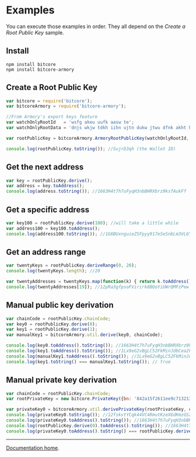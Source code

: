 Examples
=======

You can execute those examples in order. They all depend on the *Create a Root Public Key* sample.

## Install

```
npm install bitcore
npm install bitcore-armory
```

## Create a Root Public Key

```javascript
var bitcore = require('bitcore');
var bitcoreArmory = require('bitcore-armory');

//From Armory's export keys feature
var watchOnlyRootId   = 'wsfg akeu uufk aasw te';
var watchOnlyRootData = 'dnjs wkjw tdkh iihn ujtn dukw jtwu dfnk akht htwt ktut nuej uhuf jant ftka feir deji dafj sekd wtni ugnu kidf sths swht etsa jhnj hdit wfff sgan noaj foui gdsa wrks sjgu kkjh nfja';

var rootPublicKey = bitcoreArmory.ArmoryRootPublicKey(watchOnlyRootId, watchOnlyRootData);

console.log(rootPublicKey.toString()); //SujrD3qh (the Wallet ID)
```

## Get the next address

```javascript
var key = rootPublicKey.derive();
var address = key.toAddress();
console.log(address.toString()); //1663H4t7h7uFyqH3nbBHRXbrz9ksfAukFf
```

## Get a specific address

```javascript
var key100 = rootPublicKey.derive(100); //will take a little while
var address100 = key100.toAddress();
console.log(address100.toString()); //1G6BUxnguieZSFpyy917eSeSnbLm3VL6Yb
```

## Get an address range

```javascript
var twentyKeys = rootPublicKey.deriveRange(0, 20);
console.log(twentyKeys.length); //20

var twentyAddresses = twentyKeys.map(function(k) { return k.toAddress().toString(); });
console.log(twentyAddresses[19]); //12pRa3gfpsoFVirirk8BQoYiUWrQMFzPew
```

## Manual public key derivation

```javascript
var chainCode = rootPublicKey.chainCode;
var key0 = rootPublicKey.derive(0);
var key1 = rootPublicKey.derive(1);
var manualKey1 = bitcoreArmory.util.derive(key0, chainCode);

console.log(key0.toAddress().toString()); //1663H4t7h7uFyqH3nbBHRXbrz9ksfAukFf
console.log(key1.toAddress().toString()); //1Lx9eG2vBgLC52FkMinJdbCea2hX4Ezu9y
console.log(manualKey1.toAddress().toString()); //1Lx9eG2vBgLC52FkMinJdbCea2hX4Ezu9y
console.log(key1.toString() === manualKey1.toString()); // true
```

## Manual private key derivation

```javascript
var chainCode = rootPublicKey.chainCode;
var rootPrivateKey = new bitcore.PrivateKey({bn: '842a15f2611ee9c7132137e3086015acfe13c6357c54794131392b3994a6423c', compressed: false, network: 'livenet'});

var privateKey0 = bitcoreArmory.util.derivePrivateKey(rootPrivateKey, chainCode);
console.log(privateKey0.toString()); //12fskvtYCqk44VC4RmutKzeXGdKmzGS2WBC6fuYf9ToL2hRHF1s
console.log(privateKey0.toAddress().toString()); //1663H4t7h7uFyqH3nbBHRXbrz9ksfAukFf
console.log(rootPublicKey.derive(0).toAddress().toString()); //1663H4t7h7uFyqH3nbBHRXbrz9ksfAukFf
console.log(privateKey0.toAddress().toString() === rootPublicKey.derive(0).toAddress().toString()); //true
```

---

[Documentation home](README.md).
